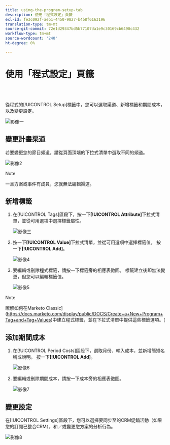 ```yaml
---
title: using-the-program-setup-tab
description: 使用「程式設定」頁籤
exl-id: fe3c092f-aeb1-4450-9827-b4b8f6163196
translation-type: tm+mt
source-git-commit: 72e1d29347bd5b77107da1e9c30169cb6490c432
workflow-type: tm+mt
source-wordcount: '240'
ht-degree: 0%

---
```


# 使用「程式設定」頁籤

<br> 

從程式的[!UICONTROL Setup]標籤中，您可以選取渠道、新增標籤和期間成本，以及變更設定。

![影像一](/help/sky/assets/programs/using-the-program-setup-tab/using-the-program-setup-tab-1.png)

## 變更計畫渠道

若要變更您的節目頻道，請從頁面頂端的下拉式清單中選取不同的頻道。

![影像2](/help/sky/assets/programs/using-the-program-setup-tab/using-the-program-setup-tab-2.png)

>[!NOTE]
>
>一旦方案或事件有成員，您就無法編輯渠道。

## 新增標籤

1. 在[!UICONTROL Tags]區段下，按一下&#x200B;**[!UICONTROL Attribute]**&#x200B;下拉式清單，並從可用選項中選擇標籤屬性。

   ![影像三](/help/sky/assets/programs/using-the-program-setup-tab/using-the-program-setup-tab-3.png)

1. 按一下&#x200B;**[!UICONTROL Value]**&#x200B;下拉式清單，並從可用選項中選擇標籤值。 按一下&#x200B;**[!UICONTROL Add]**。

   ![影像4](/help/sky/assets/programs/using-the-program-setup-tab/using-the-program-setup-tab-4.png)

1. 要編輯或刪除程式標籤，請按一下標籤旁的相應表徵圖。 標籤建立後即無法變更，但您可以編輯標籤值。

   ![影像5](/help/sky/assets/programs/using-the-program-setup-tab/using-the-program-setup-tab-5.png)

>[!NOTE]
>
>瞭解如何在Marketo Classic](https://docs.marketo.com/display/public/DOCS/Create+a+New+Program+Tag+and+Tag+Values)中建立程式標籤，並在下拉式清單中提供這些標籤選項。[

## 添加期間成本

1. 在[!UICONTROL Period Costs]區段下，選取月份、輸入成本，並新增簡短名稱或說明。 按一下&#x200B;**[!UICONTROL Add]**。

   ![影像6](/help/sky/assets/programs/using-the-program-setup-tab/using-the-program-setup-tab-6.png)

1. 要編輯或刪除期間成本，請按一下成本旁的相應表徵圖。

   ![影像7](/help/sky/assets/programs/using-the-program-setup-tab/using-the-program-setup-tab-7.png)

## 變更設定

在[!UICONTROL Settings]區段下，您可以選擇要同步至的CRM促銷活動（如果您的訂閱已整合CRM），和／或變更您方案的分析行為。

![影像8](/help/sky/assets/programs/using-the-program-setup-tab/using-the-program-setup-tab-8.png)
